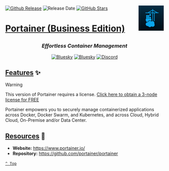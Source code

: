 <a name="top" href="docker-compose.yml" target="_blank"><img height="80" align="right" src="assets/icon.png" alt="Portainer (Business Edition)" /></a>

[![Github Release][github-release]](https://github.com/portainer/portainer/releases/tag/v2.27.6)
![Release Date][release-date]
[![GitHub Stars][github-stars]](https://github.com/portainer/portainer)

<h1>

[Portainer (Business Edition)](docker-compose.yml)

</h1>

<div align="center">

### _Effortless Container Management_

<a href="https://bsky.app/profile/aever.au" target="_blank"><img alt="Bluesky" src="https://img.shields.io/badge/Bluesky-0085ff?style=flat-square&logo=bluesky&logoColor=white" /></a>
<a href="mailto:github.discharge208@passfwd.com" target="_blank"><img alt="Bluesky" src="https://img.shields.io/badge/Email-00B4F0?style=flat-square&logo=maildotru&logoColor=white" /></a>
<a href="https://discord.com/users/146165361333633024" target="_blank"><img alt="Discord" src="https://img.shields.io/badge/Discord-5865f2?style=flat-square&logo=discord&logoColor=white" /></a>

</div>

## [Features](#top) ✨

> [!warning]
> This version of Portainer requires a license.  [Click here to obtain a 3-node license for FREE](https://www.portainer.io/take-3)

Portainer empowers you to securely manage containerized applications across Docker, Docker Swarm, and Kubernetes, and across Cloud, Hybrid Cloud, On-Premise and/or Data Center.

## [Resources](#top) 📖

* **Website:** https://www.portainer.io/
* **Repository:** https://github.com/portainer/portainer

[`^ Top`](#top)




[github-release]: https://img.shields.io/github/v/release/portainer/portainer?style=flat-square&labelColor=31383f
[release-date]: https://img.shields.io/github/release-date/portainer/portainer?style=flat-square&labelColor=31383f
[github-stars]: https://img.shields.io/github/stars/portainer/portainer
